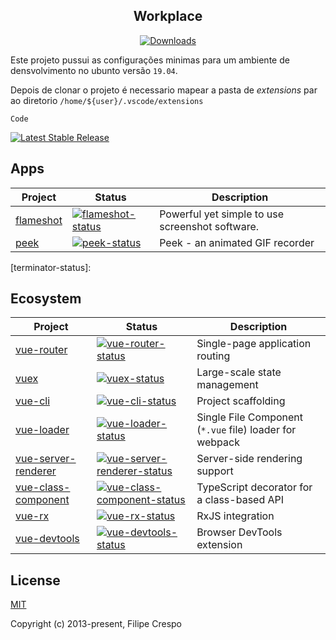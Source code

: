 <h2 align="center">Workplace</h2>

<p align="center">
    <a href="https://npmcharts.com/compare/vue?minimal=true"><img src="https://img.shields.io/npm/dm/vue.svg" alt="Downloads"></a>

</p>

Este projeto pussui as configurações minimas para um ambiente de densvolvimento no ubunto versão `19.04`.

Depois de clonar o projeto é necessario  mapear a pasta de *extensions* par ao diretorio `/home/${user}/.vscode/extensions`

```
Code 
```

<a href="https://github.com/lupoDharkael/flameshot/releases">
    <img src="https://img.shields.io/github/release/lupoDharkael/flameshot.svg?style=flat-square" alt="Latest Stable Release" />
</a>

## Apps

| Project | Status | Description |
|---------|--------|-------------|
| [flameshot]          | [![flameshot-status]][flameshot] | Powerful yet simple to use screenshot software. |
| [peek]                | [![peek-status]][peek] | Peek - an animated GIF recorder |

[flameshot]: https://github.com/lupoDharkael/flameshot
[flameshot-status]: https://img.shields.io/github/release/lupoDharkael/flameshot.svg

[peek]: https://github.com/phw/peek
[peek-status]: https://img.shields.io/github/release/phw/peek.svg

[terminator]: https://gnometerminator.blogspot.com/p/introduction.html
[terminator-status]:

## Ecosystem

| Project | Status | Description |
|---------|--------|-------------|
| [vue-router]          | [![vue-router-status]][vue-router-package] | Single-page application routing |
| [vuex]                | [![vuex-status]][vuex-package] | Large-scale state management |
| [vue-cli]             | [![vue-cli-status]][vue-cli-package] | Project scaffolding |
| [vue-loader]          | [![vue-loader-status]][vue-loader-package] | Single File Component (`*.vue` file) loader for webpack |
| [vue-server-renderer] | [![vue-server-renderer-status]][vue-server-renderer-package] | Server-side rendering support |
| [vue-class-component] | [![vue-class-component-status]][vue-class-component-package] | TypeScript decorator for a class-based API |
| [vue-rx]              | [![vue-rx-status]][vue-rx-package] | RxJS integration |
| [vue-devtools]        | [![vue-devtools-status]][vue-devtools-package] | Browser DevTools extension |

[vue-router]: https://github.com/vuejs/vue-router
[vuex]: https://github.com/vuejs/vuex
[vue-cli]: https://github.com/vuejs/vue-cli
[vue-loader]: https://github.com/vuejs/vue-loader
[vue-server-renderer]: https://github.com/vuejs/vue/tree/dev/packages/vue-server-renderer
[vue-class-component]: https://github.com/vuejs/vue-class-component
[vue-rx]: https://github.com/vuejs/vue-rx
[vue-devtools]:  https://github.com/vuejs/vue-devtools

[vue-router-status]: https://img.shields.io/npm/v/vue-router.svg
[vuex-status]: https://img.shields.io/npm/v/vuex.svg
[vue-cli-status]: https://img.shields.io/npm/v/@vue/cli.svg
[vue-loader-status]: https://img.shields.io/npm/v/vue-loader.svg
[vue-server-renderer-status]: https://img.shields.io/npm/v/vue-server-renderer.svg
[vue-class-component-status]: https://img.shields.io/npm/v/vue-class-component.svg
[vue-rx-status]: https://img.shields.io/npm/v/vue-rx.svg
[vue-devtools-status]: https://img.shields.io/chrome-web-store/v/nhdogjmejiglipccpnnnanhbledajbpd.svg

[vue-router-package]: https://npmjs.com/package/vue-router
[vuex-package]: https://npmjs.com/package/vuex
[vue-cli-package]: https://npmjs.com/package/@vue/cli
[vue-loader-package]: https://npmjs.com/package/vue-loader
[vue-server-renderer-package]: https://npmjs.com/package/vue-server-renderer
[vue-class-component-package]: https://npmjs.com/package/vue-class-component
[vue-rx-package]: https://npmjs.com/package/vue-rx
[vue-devtools-package]: https://chrome.google.com/webstore/detail/vuejs-devtools/nhdogjmejiglipccpnnnanhbledajbpd


## License

[MIT](http://opensource.org/licenses/MIT)

Copyright (c) 2013-present, Filipe Crespo